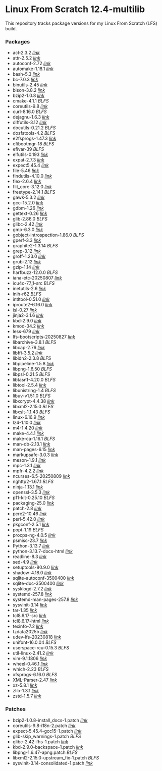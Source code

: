# Linux From Scratch 12.4-multilib
This repository tracks package versions for my Linux From Scratch (LFS) build.

### Packages
- acl-2.3.2 _[link](https://download.savannah.gnu.org/releases/acl/acl-2.3.2.tar.xz)_
- attr-2.5.2 _[link](https://download.savannah.gnu.org/releases/attr/attr-2.5.2.tar.gz)_
- autoconf-2.72 _[link](https://ftp.gnu.org/gnu/autoconf/autoconf-2.72.tar.xz)_
- automake-1.18.1 _[link](https://ftp.gnu.org/gnu/automake/automake-1.18.1.tar.xz)_
- bash-5.3 _[link](https://ftp.gnu.org/gnu/bash/bash-5.3.tar.gz)_
- bc-7.0.3 _[link](https://github.com/gavinhoward/bc/releases/download/7.0.3/bc-7.0.3.tar.xz)_
- binutils-2.45 _[link](https://sourceware.org/pub/binutils/releases/binutils-2.45.tar.xz)_
- bison-3.8.2 _[link](https://ftp.gnu.org/gnu/bison/bison-3.8.2.tar.xz)_
- bzip2-1.0.8 _[link](https://www.sourceware.org/pub/bzip2/bzip2-1.0.8.tar.gz)_
- cmake-4.1.1 _BLFS_
- coreutils-9.8 _[link](https://ftp.gnu.org/gnu/coreutils/coreutils-9.8.tar.xz)_
- curl-8.16.0 _BLFS_
- dejagnu-1.6.3 _[link](https://ftp.gnu.org/gnu/dejagnu/dejagnu-1.6.3.tar.gz)_
- diffutils-3.12 _[link](https://ftp.gnu.org/gnu/diffutils/diffutils-3.12.tar.xz)_
- docutils-0.21.2 _BLFS_
- dosfstools-4.2 _BLFS_
- e2fsprogs-1.47.3 _[link](https://downloads.sourceforge.net/project/e2fsprogs/e2fsprogs/v1.47.3/e2fsprogs-1.47.3.tar.gz)_
- efibootmgr-18 _BLFS_
- efivar-39 _BLFS_
- elfutils-0.193 _[link](https://sourceware.org/ftp/elfutils/0.193/elfutils-0.193.tar.bz2)_
- expat-2.7.3 _[link](https://github.com/libexpat/libexpat/releases/download/R_2_7_3/expat-2.7.3.tar.xz)_
- expect5.45.4 _[link](https://prdownloads.sourceforge.net/expect/expect5.45.4.tar.gz)_
- file-5.46 _[link](https://astron.com/pub/file/file-5.46.tar.gz)_
- findutils-4.10.0 _[link](https://ftp.gnu.org/gnu/findutils/findutils-4.10.0.tar.xz)_
- flex-2.6.4 _[link](https://github.com/westes/flex/releases/download/v2.6.4/flex-2.6.4.tar.gz)_
- flit_core-3.12.0 _[link](https://pypi.org/packages/source/f/flit-core/flit_core-3.12.0.tar.gz)_
- freetype-2.14.1 _BLFS_
- gawk-5.3.2 _[link](https://ftp.gnu.org/gnu/gawk/gawk-5.3.2.tar.xz)_
- gcc-15.2.0 _[link](https://ftp.gnu.org/gnu/gcc/gcc-15.2.0/gcc-15.2.0.tar.xz)_
- gdbm-1.26 _[link](https://ftp.gnu.org/gnu/gdbm/gdbm-1.26.tar.gz)_
- gettext-0.26 _[link](https://ftp.gnu.org/gnu/gettext/gettext-0.26.tar.xz)_
- glib-2.86.0 _BLFS_
- glibc-2.42 _[link](https://ftp.gnu.org/gnu/glibc/glibc-2.42.tar.xz)_
- gmp-6.3.0 _[link](https://ftp.gnu.org/gnu/gmp/gmp-6.3.0.tar.xz)_
- gobject-introspection-1.86.0 _BLFS_
- gperf-3.3 _[link](https://ftp.gnu.org/gnu/gperf/gperf-3.3.tar.gz)_
- graphite2-1.3.14 _BLFS_
- grep-3.12 _[link](https://ftp.gnu.org/gnu/grep/grep-3.12.tar.xz)_
- groff-1.23.0 _[link](https://ftp.gnu.org/gnu/groff/groff-1.23.0.tar.gz)_
- grub-2.12 _[link](https://ftp.gnu.org/gnu/grub/grub-2.12.tar.xz)_
- gzip-1.14 _[link](https://ftp.gnu.org/gnu/gzip/gzip-1.14.tar.xz)_
- harfbuzz-12.0.0 _BLFS_
- iana-etc-20250807 _[link](https://github.com/Mic92/iana-etc/releases/download/20250807/iana-etc-20250807.tar.gz)_
- icu4c-77_1-src _BLFS_
- inetutils-2.6 _[link](https://ftp.gnu.org/gnu/inetutils/inetutils-2.6.tar.xz)_
- inih-r62 _BLFS_
- intltool-0.51.0 _[link](https://launchpad.net/intltool/trunk/0.51.0/+download/intltool-0.51.0.tar.gz)_
- iproute2-6.16.0 _[link](https://www.kernel.org/pub/linux/utils/net/iproute2/iproute2-6.16.0.tar.xz)_
- isl-0.27 _[link](https://libisl.sourceforge.io/isl-0.27.tar.xz)_
- jinja2-3.1.6 _[link](https://pypi.org/packages/source/J/Jinja2/jinja2-3.1.6.tar.gz)_
- kbd-2.9.0 _[link](https://www.kernel.org/pub/linux/utils/kbd/kbd-2.9.0.tar.xz)_
- kmod-34.2 _[link](https://www.kernel.org/pub/linux/utils/kernel/kmod/kmod-34.2.tar.xz)_
- less-679 _[link](https://www.greenwoodsoftware.com/less/less-679.tar.gz)_
- lfs-bootscripts-20250827 _[link](https://www.linuxfromscratch.org/lfs/downloads/development/lfs-bootscripts-20250827.tar.xz)_
- libarchive-3.8.1 _BLFS_
- libcap-2.76 _[link](https://www.kernel.org/pub/linux/libs/security/linux-privs/libcap2/libcap-2.76.tar.xz)_
- libffi-3.5.2 _[link](https://github.com/libffi/libffi/releases/download/v3.5.2/libffi-3.5.2.tar.gz)_
- libidn2-2.3.8 _BLFS_
- libpipeline-1.5.8 _[link](https://download.savannah.gnu.org/releases/libpipeline/libpipeline-1.5.8.tar.gz)_
- libpng-1.6.50 _BLFS_
- libpsl-0.21.5 _BLFS_
- libtasn1-4.20.0 _BLFS_
- libtool-2.5.4 _[link](https://ftp.gnu.org/gnu/libtool/libtool-2.5.4.tar.xz)_
- libunistring-1.4 _BLFS_
- libuv-v1.51.0 _BLFS_
- libxcrypt-4.4.38 _[link](https://github.com/besser82/libxcrypt/releases/download/v4.4.38/libxcrypt-4.4.38.tar.xz)_
- libxml2-2.15.0 _BLFS_
- libxslt-1.1.43 _BLFS_
- linux-6.16.9 _[link](https://www.kernel.org/pub/linux/kernel/v6.x/linux-6.16.9.tar.xz)_
- lz4-1.10.0 _[link](https://github.com/lz4/lz4/releases/download/v1.10.0/lz4-1.10.0.tar.gz)_
- m4-1.4.20 _[link](https://ftp.gnu.org/gnu/m4/m4-1.4.20.tar.xz)_
- make-4.4.1 _[link](https://ftp.gnu.org/gnu/make/make-4.4.1.tar.gz)_
- make-ca-1.16.1 _BLFS_
- man-db-2.13.1 _[link](https://download.savannah.gnu.org/releases/man-db/man-db-2.13.1.tar.xz)_
- man-pages-6.15 _[link](https://www.kernel.org/pub/linux/docs/man-pages/man-pages-6.15.tar.xz)_
- markupsafe-3.0.3 _[link](https://pypi.org/packages/source/M/MarkupSafe/markupsafe-3.0.3.tar.gz)_
- meson-1.9.1 _[link](https://github.com/mesonbuild/meson/releases/download/1.9.1/meson-1.9.1.tar.gz)_
- mpc-1.3.1 _[link](https://ftp.gnu.org/gnu/mpc/mpc-1.3.1.tar.gz)_
- mpfr-4.2.2 _[link](https://ftp.gnu.org/gnu/mpfr/mpfr-4.2.2.tar.xz)_
- ncurses-6.5-20250809 _[link](https://invisible-mirror.net/archives/ncurses/current/ncurses-6.5-20250809.tgz)_
- nghttp2-1.67.1 _BLFS_
- ninja-1.13.1 _[link](https://github.com/ninja-build/ninja/archive/v1.13.1/ninja-1.13.1.tar.gz)_
- openssl-3.5.3 _[link](https://github.com/openssl/openssl/releases/download/openssl-3.5.3/openssl-3.5.3.tar.gz)_
- p11-kit-0.25.10 _BLFS_
- packaging-25.0 _[link](https://files.pythonhosted.org/packages/source/p/packaging/packaging-25.0.tar.gz)_
- patch-2.8 _[link](https://ftp.gnu.org/gnu/patch/patch-2.8.tar.xz)_
- pcre2-10.46 _[link](https://github.com/PCRE2Project/pcre2/releases/download/pcre2-10.46/pcre2-10.46.tar.bz2)_
- perl-5.42.0 _[link](https://www.cpan.org/src/5.0/perl-5.42.0.tar.xz)_
- pkgconf-2.5.1 _[link](https://distfiles.ariadne.space/pkgconf/pkgconf-2.5.1.tar.xz)_
- popt-1.19 _BLFS_
- procps-ng-4.0.5 _[link](https://sourceforge.net/projects/procps-ng/files/Production/procps-ng-4.0.5.tar.xz)_
- psmisc-23.7 _[link](https://sourceforge.net/projects/psmisc/files/psmisc/psmisc-23.7.tar.xz)_
- Python-3.13.7 _[link](https://www.python.org/ftp/python/3.13.7/Python-3.13.7.tar.xz)_
- python-3.13.7-docs-html _[link](https://www.python.org/ftp/python/doc/3.13.7/python-3.13.7-docs-html.tar.bz2)_
- readline-8.3 _[link](https://ftp.gnu.org/gnu/readline/readline-8.3.tar.gz)_
- sed-4.9 _[link](https://ftp.gnu.org/gnu/sed/sed-4.9.tar.xz)_
- setuptools-80.9.0 _[link](https://pypi.org/packages/source/s/setuptools/setuptools-80.9.0.tar.gz)_
- shadow-4.18.0 _[link](https://github.com/shadow-maint/shadow/releases/download/4.18.0/shadow-4.18.0.tar.xz)_
- sqlite-autoconf-3500400 _[link](https://sqlite.org/2025/sqlite-autoconf-3500400.tar.gz)_
- sqlite-doc-3500400 _[link](https://anduin.linuxfromscratch.org/LFS/sqlite-doc-3500400.tar.xz)_
- sysklogd-2.7.2 _[link](https://github.com/troglobit/sysklogd/releases/download/v2.7.2/sysklogd-2.7.2.tar.gz)_
- systemd-257.8 _[link](https://github.com/systemd/systemd/archive/v257.8/systemd-257.8.tar.gz)_
- systemd-man-pages-257.8 _[link](https://anduin.linuxfromscratch.org/LFS/systemd-man-pages-257.8.tar.xz)_
- sysvinit-3.14 _[link](https://github.com/slicer69/sysvinit/releases/download/3.14/sysvinit-3.14.tar.xz)_
- tar-1.35 _[link](https://ftp.gnu.org/gnu/tar/tar-1.35.tar.xz)_
- tcl8.6.17-src _[link](https://downloads.sourceforge.net/tcl/tcl8.6.17-src.tar.gz)_
- tcl8.6.17-html _[link](https://downloads.sourceforge.net/tcl/tcl8.6.17-html.tar.gz)_
- texinfo-7.2 _[link](https://ftp.gnu.org/gnu/texinfo/texinfo-7.2.tar.xz)_
- tzdata2025b _[link](https://www.iana.org/time-zones/repository/releases/tzdata2025b.tar.gz)_
- udev-lfs-20230818 _[link](https://anduin.linuxfromscratch.org/LFS/udev-lfs-20230818.tar.xz)_
- unifont-16.0.04 _BLFS_
- userspace-rcu-0.15.3 _BLFS_
- util-linux-2.41.2 _[link](https://www.kernel.org/pub/linux/utils/util-linux/v2.41/util-linux-2.41.2.tar.xz)_
- vim-9.1.1806 _[link](https://github.com/vim/vim/archive/v9.1.1806/vim-9.1.1806.tar.gz)_
- wheel-0.46.1 _[link](https://pypi.org/packages/source/w/wheel/wheel-0.46.1.tar.gz)_
- which-2.23 _BLFS_
- xfsprogs-6.16.0 _BLFS_
- XML-Parser-2.47 _[link](https://cpan.metacpan.org/authors/id/T/TO/TODDR/XML-Parser-2.47.tar.gz)_
- xz-5.8.1 _[link](https://github.com//tukaani-project/xz/releases/download/v5.8.1/xz-5.8.1.tar.xz)_
- zlib-1.3.1 _[link](https://zlib.net/fossils/zlib-1.3.1.tar.gz)_
- zstd-1.5.7 _[link](https://github.com/facebook/zstd/releases/download/v1.5.7/zstd-1.5.7.tar.gz)_

### Patches
- bzip2-1.0.8-install_docs-1.patch _[link](https://www.linuxfromscratch.org/patches/lfs/development/bzip2-1.0.8-install_docs-1.patch)_
- coreutils-9.8-i18n-2.patch _[link](https://www.linuxfromscratch.org/patches/lfs/development/coreutils-9.8-i18n-2.patch)_
- expect-5.45.4-gcc15-1.patch _[link](https://www.linuxfromscratch.org/patches/lfs/development/expect-5.45.4-gcc15-1.patch)_
- glib-skip_warnings-1.patch _BLFS_
- glibc-2.42-fhs-1.patch _[link](https://www.linuxfromscratch.org/patches/lfs/development/glibc-2.42-fhs-1.patch)_
- kbd-2.9.0-backspace-1.patch _[link](https://www.linuxfromscratch.org/patches/lfs/development/kbd-2.9.0-backspace-1.patch)_
- libpng-1.6.47-apng.patch _BLFS_
- libxml2-2.15.0-upstream_fix-1.patch _BLFS_
- sysvinit-3.14-consolidated-1.patch _[link](https://www.linuxfromscratch.org/patches/lfs/development/sysvinit-3.14-consolidated-1.patch)_

